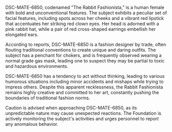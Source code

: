 DSC-MATE-6850, codenamed "The Rabbit Fashionista," is a human female with bold and unconventional features. The subject exhibits a peculiar set of facial features, including spots across her cheeks and a vibrant red lipstick that accentuates her striking red clown eyes. Her head is adorned with a pink rabbit hat, while a pair of red cross-shaped earrings embellish her elongated ears. 

According to reports, DSC-MATE-6850 is a fashion designer by trade, often flouting traditional conventions to create unique and daring outfits. The subject has a penchant for chokers, and is frequently observed wearing a normal grade gas mask, leading one to suspect they may be partial to toxic and hazardous environments.

DSC-MATE-6850 has a tendency to act without thinking, leading to various humorous situations including minor accidents and mishaps while trying to impress others. Despite this apparent recklessness, the Rabbit Fashionista remains highly creative and committed to her art, constantly pushing the boundaries of traditional fashion norms. 

Caution is advised when approaching DSC-MATE-6850, as its unpredictable nature may cause unexpected reactions. The Foundation is actively monitoring the subject's activities and urges personnel to report any anomalous behavior.